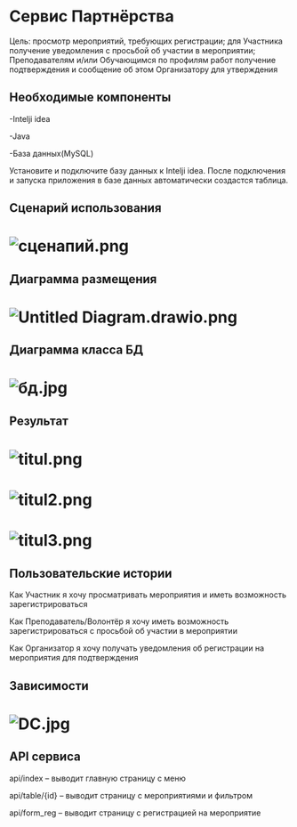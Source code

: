 # Сервис Партнёрства

Цель: просмотр мероприятий, требующих регистрации; для Участника получение уведомления с просьбой об участии в мероприятии; Преподавателям и/или Обучающимся по профилям работ получение подтверждения и сообщение об этом Организатору для утверждения


## Необходимые компоненты

-Intelji idea

-Java

-База данных(MySQL)

Установите и подключите базу данных к Intelji idea. После подключения и запуска приложения в базе данных автоматически создастся таблица.

## Сценарий использования
# ![сценапий.png](https://github.com/olgmina/CampusIndoorLocation/blob/main/Partnership/%D0%A0%D0%B8%D1%81%D1%83%D0%BD%D0%BE%D0%BA1.png?raw=true)


## Диаграмма размещения
# ![Untitled Diagram.drawio.png](https://github.com/olgmina/CampusIndoorLocation/blob/main/Partnership/Untitled%20Diagram.png?raw=true)

## Диаграмма класса БД
# ![бд.jpg](https://github.com/olgmina/CampusIndoorLocation/blob/main/Partnership/%D0%91%D0%94%20(2).jpg?raw=true)

## Результат

# ![titul.png](https://github.com/olgmina/CampusIndoorLocation/blob/main/Partnership/%D0%9F%D1%80%D0%B8%D0%BC%D0%B5%D1%80%20%D1%80%D0%B0%D0%B1%D0%BE%D1%82%D1%8B.jpg?raw=true)

# ![titul2.png](https://github.com/olgmina/CampusIndoorLocation/blob/main/Partnership/%D0%9F%D1%80%D0%B8%D0%BC%D0%B5%D1%80%20%D1%80%D0%B0%D0%B1%D0%BE%D1%82%D1%8B%201.jpg?raw=true)

# ![titul3.png](https://github.com/olgmina/CampusIndoorLocation/blob/main/Partnership/%D0%9F%D1%80%D0%B8%D0%BC%D0%B5%D1%80%20%D1%80%D0%B0%D0%B1%D0%BE%D1%82%D1%8B%202.jpg?raw=true)

## Пользовательские истории

Как Участник я хочу просматривать мероприятия и иметь возможность зарегистрироваться 

Как Преподаватель/Волонтёр я хочу иметь возможность зарегистрироваться с просьбой об участии в мероприятии

Как Организатор я хочу получать уведомления об регистрации на мероприятия для подтверждения


## Зависимости
# ![DC.jpg](https://github.com/olgmina/CampusIndoorLocation/blob/main/Partnership/SpringBootEnrolApplication.png?raw=true)



## API сервиса


api/index – выводит главную страницу с меню

api/table/{id} – выводит страницу с мероприятиями и фильтром

api/form_reg – выводит страницу с регистрацией на мероприятие



